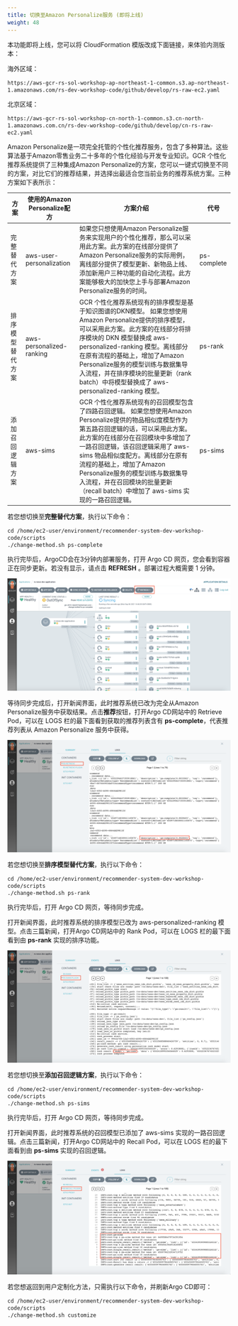 ```yaml
---
title: 切换至Amazon Personalize服务 (即将上线)
weight: 48
---
```


本功能即将上线，您可以将 CloudFormation 模版改成下面链接，来体验内测版本：

海外区域：
```shell
https://aws-gcr-rs-sol-workshop-ap-northeast-1-common.s3.ap-northeast-1.amazonaws.com/rs-dev-workshop-code/github/develop/rs-raw-ec2.yaml
```

北京区域：
```shell
https://aws-gcr-rs-sol-workshop-cn-north-1-common.s3.cn-north-1.amazonaws.com.cn/rs-dev-workshop-code/github/develop/cn-rs-raw-ec2.yaml
```

Amazon Personalize是一项完全托管的个性化推荐服务，包含了多种算法。这些算法基于Amazon零售业务二十多年的个性化经验与开发专业知识。GCR 个性化推荐系统提供了三种集成Amazon Personalize的方案，您可以一键式切换至不同的方案，对比它们的推荐结果，并选择出最适合您当前业务的推荐系统方案。三种方案如下表所示：

|方案 |使用的Amazon Personalize配方 | 方案介绍 | 代号 |
|--- |--- | --- | --- |
|完整替代方案|aws-user-personalization |如果您只想使用Amazon Personalize服务来实现用户的个性化推荐，那么可以采用此方案。此方案的在线部分提供了Amazon Personalize服务的实际用例，离线部分提供了模型更新、新物品上线、添加新用户三种功能的自动化流程。此方案能够极大的加快您上手与部署Amazon Personalize服务的时间。 |ps-complete|
|排序模型替代方案|aws-personalized-ranking |GCR 个性化推荐系统现有的排序模型是基于知识图谱的DKN模型。 如果您想使用Amazon Personalize提供的排序模型，可以采用此方案。此方案的在线部分将排序模块的 DKN 模型替换成 aws-personalized-ranking 模型。离线部分在原有流程的基础上，增加了Amazon Personalize服务的模型训练与数据集导入流程，并在排序模块的批量更新（rank batch）中将模型替换成了 aws-personalized-ranking 模型。 |ps-rank|
|添加召回逻辑方案|aws-sims |GCR 个性化推荐系统现有的召回模型包含了四路召回逻辑。 如果您想使用Amazon Personalize提供的物品相似度模型作为第五路召回逻辑的话，可以采用此方案。此方案的在线部分在召回模块中多增加了一路召回逻辑，该召回逻辑采用了 aws-sims 物品相似度配方。离线部分在原有流程的基础上，增加了Amazon Personalize服务的模型训练与数据集导入流程，并在召回模块的批量更新（recall batch）中增加了 aws-sims 实现的一路召回逻辑。 |ps-sims|

若您想切换至**完整替代方案**，执行以下命令：
```shell
cd /home/ec2-user/environment/recommender-system-dev-workshop-code/scripts
./change-method.sh ps-complete
```

执行完毕后，ArgoCD会在3分钟内部署服务，打开 Argo CD 网页，您会看到容器正在同步更新。若没有显示，请点击 **REFRESH** 。部署过程大概需要 1 分钟。

![Argo CD Sync](/images/argocd-sync-method.png)

等待同步完成后，打开新闻界面，此时推荐系统已改为完全从Amazon Personalize服务中获取结果。点击**推荐**按钮，打开Argo CD网站中的 Retrieve Pod，可以在 LOGS 栏的最下面看到获取的推荐列表含有 **ps-complete**，代表推荐列表从 Amazon Personalize 服务中获得。

![ps complete log](/images/ps-complete-result.png)

若您想切换至**排序模型替代方案**，执行以下命令：
```shell
cd /home/ec2-user/environment/recommender-system-dev-workshop-code/scripts
./change-method.sh ps-rank
```

执行完毕后，打开 Argo CD 网页，等待同步完成。

打开新闻界面，此时推荐系统的排序模型已改为 aws-personalized-ranking 模型。点击三篇新闻，打开Argo CD网站中的 Rank Pod，可以在 LOGS 栏的最下面看到由 **ps-rank** 实现的排序功能。

![ps rank log](/images/ps-rank-result.png)

若您想切换至**添加召回逻辑方案**，执行以下命令：
```shell
cd /home/ec2-user/environment/recommender-system-dev-workshop-code/scripts
./change-method.sh ps-sims
```

执行完毕后，打开 Argo CD 网页，等待同步完成。

打开新闻界面，此时推荐系统的召回模型已添加了 aws-sims 实现的一路召回逻辑。点击三篇新闻，打开Argo CD网站中的 Recall Pod，可以在 LOGS 栏的最下面看到由 **ps-sims** 实现的召回逻辑。

![ps sims log](/images/ps-sims-result.png)

若您想返回到用户定制化方法，只需执行以下命令，并刷新Argo CD即可：
```shell
cd /home/ec2-user/environment/recommender-system-dev-workshop-code/scripts
./change-method.sh customize
```





